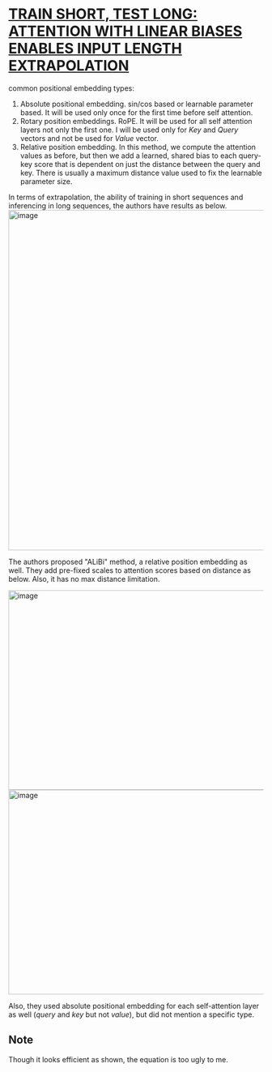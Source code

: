 # [TRAIN SHORT, TEST LONG: ATTENTION WITH LINEAR BIASES ENABLES INPUT LENGTH EXTRAPOLATION](https://arxiv.org/pdf/2108.12409)

common positional embedding types:
1. Absolute positional embedding. sin/cos based or learnable parameter based. It will be used only once for the first time before self attention.
2. Rotary position embeddings. RoPE. It will be used for all self attention layers not only the first one. I will be used only for $Key$ and $Query$ vectors and not be used for $Value$ vector.
3. Relative position embedding. In this method, we compute the attention values as before, but then we add a learned, shared bias to each query-key score that is dependent on just
the distance between the query and key. There is usually a maximum distance value used to fix the learnable parameter size.

In terms of extrapolation, the ability of training in short sequences and inferencing in long sequences, the authors have results as below.
<img width="1618" height="672" alt="image" src="https://github.com/user-attachments/assets/b5ced6d0-8d84-4656-9554-e16d9fa10bcd" />


The authors proposed "ALiBi" method, a relative position embedding as well. They add pre-fixed scales to attention scores based on distance as below. Also, it has no max distance limitation.

<img width="830" height="394" alt="image" src="https://github.com/user-attachments/assets/4759595b-7cc8-45e0-a657-253ef3d987ae" />
<img width="1624" height="404" alt="image" src="https://github.com/user-attachments/assets/337820ca-1542-46f1-b829-8e621d1deb68" />

Also, they used absolute positional embedding for each self-attention layer as well ($query$ and $key$ but not $value$), but did not mention a specific type.

## Note
Though it looks efficient as shown, the equation is too ugly to me.
